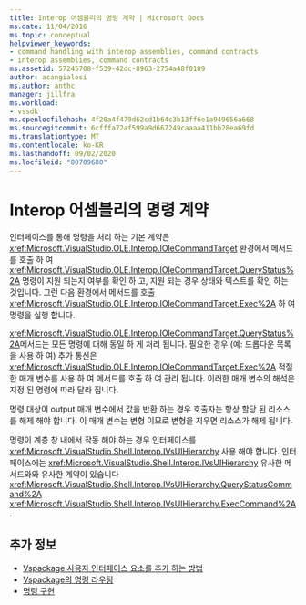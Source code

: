 ```yaml
---
title: Interop 어셈블리의 명령 계약 | Microsoft Docs
ms.date: 11/04/2016
ms.topic: conceptual
helpviewer_keywords:
- command handling with interop assemblies, command contracts
- interop assemblies, command contracts
ms.assetid: 57245708-f539-42dc-8963-2754a48f0189
author: acangialosi
ms.author: anthc
manager: jillfra
ms.workload:
- vssdk
ms.openlocfilehash: 4f20a4f479d62cd1b64c3b13ff6e1a949656a668
ms.sourcegitcommit: 6cfffa72af599a9d667249caaaa411bb28ea69fd
ms.translationtype: MT
ms.contentlocale: ko-KR
ms.lasthandoff: 09/02/2020
ms.locfileid: "80709680"
---
```

# <a name="command-contracts-in-interop-assemblies"></a>Interop 어셈블리의 명령 계약
인터페이스를 통해 명령을 처리 하는 기본 계약은 <xref:Microsoft.VisualStudio.OLE.Interop.IOleCommandTarget> 환경에서 메서드를 호출 하 여 <xref:Microsoft.VisualStudio.OLE.Interop.IOleCommandTarget.QueryStatus%2A> 명령이 지원 되는지 여부를 확인 하 고, 지원 되는 경우 상태와 텍스트를 확인 하는 것입니다. 그런 다음 환경에서 메서드를 호출 <xref:Microsoft.VisualStudio.OLE.Interop.IOleCommandTarget.Exec%2A> 하 여 명령을 실행 합니다.

 <xref:Microsoft.VisualStudio.OLE.Interop.IOleCommandTarget.QueryStatus%2A>메서드는 모든 명령에 대해 동일 하 게 처리 됩니다. 필요한 경우 (예: 드롭다운 목록을 사용 하 여) 추가 통신은 <xref:Microsoft.VisualStudio.OLE.Interop.IOleCommandTarget.Exec%2A> 적절 한 매개 변수를 사용 하 여 메서드를 호출 하 여 관리 됩니다. 이러한 매개 변수의 해석은 지정 된 명령에 따라 달라 집니다.

 명령 대상이 output 매개 변수에서 값을 반환 하는 경우 호출자는 항상 할당 된 리소스를 해제 해야 합니다. 이 매개 변수는 변형 이므로 변형을 지우면 리소스가 해제 됩니다.

 명령이 계층 창 내에서 작동 해야 하는 경우 인터페이스를 <xref:Microsoft.VisualStudio.Shell.Interop.IVsUIHierarchy> 사용 해야 합니다. 인터페이스에는 <xref:Microsoft.VisualStudio.Shell.Interop.IVsUIHierarchy> 유사한 메서드와와 유사한 계약이 있습니다 <xref:Microsoft.VisualStudio.Shell.Interop.IVsUIHierarchy.QueryStatusCommand%2A> <xref:Microsoft.VisualStudio.Shell.Interop.IVsUIHierarchy.ExecCommand%2A> .

## <a name="see-also"></a>추가 정보
- [Vspackage 사용자 인터페이스 요소를 추가 하는 방법](../../extensibility/internals/how-vspackages-add-user-interface-elements.md)
- [Vspackage의 명령 라우팅](../../extensibility/internals/command-routing-in-vspackages.md)
- [명령 구현](../../extensibility/internals/command-implementation.md)
